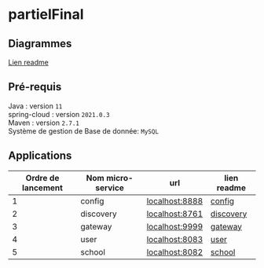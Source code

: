 # partielFinal

## Diagrammes
[Lien readme](./diagrams/README.md)

## Pré-requis
Java : version `11` <br>
spring-cloud : version `2021.0.3` <br>
Maven : version `2.7.1` <br>
Système de gestion de Base de donnée: `MySQL` <br>

## Applications
Ordre de lancement | Nom micro-service | url | lien readme
---------|---------|----------|---------
 1 | config | [localhost:8888](http://localhost:8888) | [config](./config/README.md)
 2 | discovery | [localhost:8761](http://localhost:8761) | [discovery](./discovery/README.md)
 3 | gateway | [localhost:9999](http://localhost:9999) | [gateway](./gateway/README.md)
 4 | user | [localhost:8083](http://localhost:8083) | [user](./user/README.md)
 5 | school | [localhost:8082](http://localhost:8082) | [school](./school/README.md)
